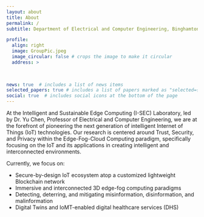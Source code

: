 ```yaml
---
layout: about
title: About
permalink: /
subtitle: Department of Electrical and Computer Engineering, Binghamton University.

profile:
  align: right
  image: GroupPic.jpeg
  image_circular: false # crops the image to make it circular
  address: >
    
   

news: true  # includes a list of news items
selected_papers: true # includes a list of papers marked as "selected={true}"
social: true  # includes social icons at the bottom of the page
---
```


At the Intelligent and Sustainable Edge Computing (I-SEC) Laboratory, led by Dr. Yu Chen, Professor of Electrical and Computer Engineering, we are at the forefront of pioneering the next generation of intelligent Internet of Things (IoT) technologies. Our research is centered around Trust, Security, and Privacy within the Edge-Fog-Cloud Computing paradigm, specifically focusing on the IoT and its applications in creating intelligent and interconnected environments. 

Currently, we focus on:

- Secure-by-design IoT ecosystem atop a customized lightweight Blockchain network
- Immersive and interconnected 3D edge-fog computing paradigms
- Detecting, deterring, and mitigating misinformation, disinformation, and malinformation  
- Digital Twins and IoMT-enabled digital healthcare services (DHS)

<!-- Write your biography here. Tell the world about yourself. Link to your favorite [subreddit](http://reddit.com). You can put a picture in, too. The code is already in, just name your picture `prof_pic.jpg` and put it in the `img/` folder.

Put your address / P.O. box / other info right below your picture. You can also disable any these elements by editing `profile` property of the YAML header of your `_pages/about.md`. Edit `_bibliography/papers.bib` and Jekyll will render your [publications page](/al-folio/publications/) automatically.

Link to your social media connections, too. This theme is set up to use [Font Awesome icons](http://fortawesome.github.io/Font-Awesome/) and [Academicons](https://jpswalsh.github.io/academicons/), like the ones below. Add your Facebook, Twitter, LinkedIn, Google Scholar, or just disable all of them.
 -->
